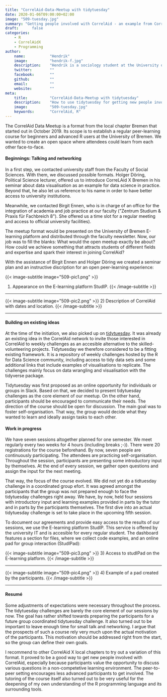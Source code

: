```yaml
---
title: "CorrelAid-Data-Meetup with tidytuesday"
date: 2020-01-06T09:00:00+02:00
image: "509-tuesday.jpg"
summary: "Getting people involved with CorrelAid - an example from CorrelAid X Bremen"
draft:      false
categories:       
    - R
    - CorrelAidX
    - Programming
author: 
    name:           "Hendrik"
    image:          "hendrik-f.jpg"
    description:    "Hendrik is a sociology student at the University of Bremen and your contact person for the far north. He is enthusiastic about the idea of improving the world with data analysis and building a peer-learning network of motivated people in the North."
    twitter:        ""
    facebook:       ""
    github:         ""
    email:          ""
    website:        ""
meta:
    title:          "CorrelAid-Data-Meetup with tidytuesday"
    description:    "How to use tidytuesday for getting new people involved with CorrelAid."
    image:          "509-tuesday.jpg"
    keywords:       "CorrelAid, R"
---
```


The CorrelAid Data Meetup is a format from the local chapter Bremen that started out in October 2019. Its scope is to establish a regular peer-learning course for beginners and advanced R users at the University of Bremen. We wanted to create an open space where attendees could learn from each other face-to-face.

#### Beginnings: Talking and networking
In a first step, we contacted university staff from the Faculty of Social Sciences. With them, we discussed possible formats. Holger Döring, Political Science lecturer, offered us to introduce CorreLAid X Bremen in his seminar about data visualisation as an example for data science in practice. Beyond that, he also let us reference to his name in order to have better access to university institutions.

Meanwhile, we contacted Birgit Ennen, who is in charge of an office for the integration of academia and job practice at our faculty ("Zentrum Studium & Praxis für Fachbreich 8"). She offered us a time slot for a regular meeting and access to official university facilities).

The meetup format would be presented on the University of Bremen E-learning platform and distributed through the faculty newsletter. Now, our job was to fill the blanks: What would the open meetup exactly be about? How could we achieve something that attracts students of different fields and expertise and spark their interest in joining CorrelAid?

With the assistance of Birgit Ennen and Holger Döring we created a seminar plan and an instructive discription for an open peer-learning experience:

{{< image-subtitle
    image="509-pic1.png"
    >}}
1) Appearance on the E-learning platform StudIP.
{{< /image-subtitle >}}

-----------------------------------------------------------------------------------------------

{{< image-subtitle
    image="509-pic2.png"
    >}}
2) Description of CorrelAid with dates and location.
{{< /image-subtitle >}}

-----------------------------------------------------------------------------------------------

#### Building on existing ideas
At the time of the initiation, we also picked up on [tidytuesday](https://github.com/rfordatascience/tidytuesday). It was already an existing idea in the CorrelAid network to invite those interested in CorrelAid to weekly challenges as an accesible alternative to the skilled-volunteering projects. Tidytuesday we therefore considered to be a fitting existing framework. It is a repository of weekly challenges hosted by the R for Data Science community, including access to tidy data sets and some additional links that include examples of visualisations to replicate. The challenges mainly focus on data wrangling and visualisation with the tidyverse package.

Tidytuesday was first proposed as an online opportunity for individuals or groups in Slack. Based on that, we decided to present tidytuesday challenges as the core element of our meetup. On the other hand, participants should be encouraged to communicate their needs. The direction of the course should be open for discussion. The main goal was to foster self-organisation. That way, the group would decide what they wanted to learn and ideally assign tasks to each other.

#### Work in progress
We have seven sessions altogether planned for one semester. We meet regularly every two weeks for 4 hours (including breaks ;-)). There were 20 registrations for the course beforehand. By now, seven people are continuously participating. The attendees are practicing self-organisation. Throughout the session, participants are presenting some introductory input by themselves. At the end of every session, we gather open questions and assign the input for the next meeting.

That way, the focus of the course evolved. We did not yet do a tidtuesday challenge in a coordinated group efort. It was agreed amongst the participants that the group was not prepared enough to face the tidytuesday challenges right away. We have, by now, held four sessions with introductory input and learning examples provided in parts by the tutor and in parts by the participants themselves. The first dive into an actual tidytuesday challenge is set to take place in the upcoming fifth session.

To document our agreements and provide easy access to the results of our sessions, we use the E-learning platform StudIP. This service is offered by the university IT and is accesible for every regular student. The dashboard features a section for files, where we collect code examples, and an online pad for group interaction (StudIPad):

{{< image-subtitle
    image="509-pic3.png"
    >}}
3) Access to studIPad on the E-learning platform.
{{< /image-subtitle >}}

--------------------------------------------------------------------------------------------------

{{< image-subtitle
    image="509-pic4.png"
    >}}
4) Example of a pad created by the participants.
{{< /image-subtitle >}}

--------------------------------------------------------------------------------------------------

#### Resumé
Some adjustments of expectations were necessary throughout the process. The tidytuesday challenges are barely the core element of our sessions by now. The goal has rather shifted towards preparing the participants for a future group coordinated tidytuesday challenge. It also turned out to be important to leave enough time for small talk and networking. I argue that the prospects of such a course rely very much upon the actual motivation of the participants. This motivation should be addressed right from the start, so the group can define their own goals.

I recommend to other CorrelAid X local chapters to try out a variation of this format. It proved to be a good way to get new people involved with CorrelAid, especially because participants value the opportunity to discuss various questions in a non-competetive learning environment. The peer-to-peer setting encourages less advanced participants to get involved. The tutoring of the course itself also turned out to be very useful for the deepening of my own understanding of the R programming language and its surrounding tools.